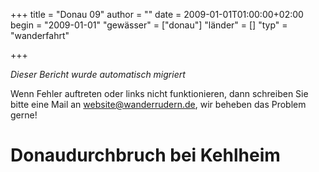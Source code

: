 +++
title = "Donau 09"
author = ""
date = 2009-01-01T01:00:00+02:00
begin = "2009-01-01"
"gewässer" = ["donau"]
"länder" = []
"typ" = "wanderfahrt"

+++


*Dieser Bericht wurde automatisch migriert*

Wenn Fehler auftreten oder links nicht funktionieren, dann schreiben Sie bitte eine Mail an website@wanderrudern.de, wir beheben das Problem gerne!



# Donaudurchbruch bei Kehlheim


